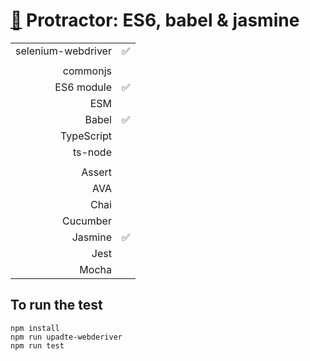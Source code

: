 # [:baby_chick:](https://github.com/xgirma/e2e_test_recipes/tree/master/configuration/protractor) Protractor: ES6, babel & jasmine

|   |  |
|---:|:---|
| selenium-webdriver | :white_check_mark: |
|   |   |
| commonjs  |   |
| ES6 module  |  :white_check_mark:  |
| ESM  |  |
| Babel  | :white_check_mark: |
| TypeScript  |   |
| ts-node  |  |
|   |   |
| Assert  |   |
| AVA  |   |
| Chai  |   |
| Cucumber  |   |
| Jasmine  | :white_check_mark: | 
| Jest  |  | 
| Mocha  |  |

## To run the test

    npm install
    npm run upadte-webderiver
    npm run test
